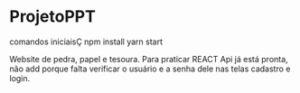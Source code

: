 # ProjetoPPT
comandos iniciaisÇ
npm install
yarn start

Website de pedra, papel e tesoura. Para praticar REACT
Api já está pronta, não add porque falta verificar o usuário e a senha dele nas telas cadastro e login.
